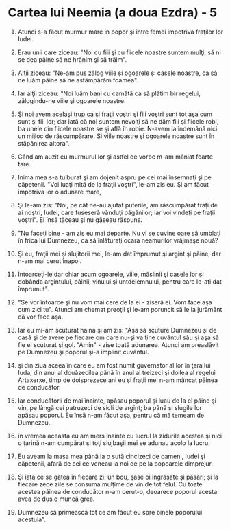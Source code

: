 # Cartea lui Neemia (a doua Ezdra) - 5

1. Atunci s-a făcut murmur mare în popor şi între femei împotriva fraţilor lor Iudei. 

2. Erau unii care ziceau: "Noi cu fiii şi cu fiicele noastre suntem mulţi, să ni se dea pâine să ne hrănim şi să trăim". 

3. Alţii ziceau: "Ne-am pus zălog viile şi ogoarele şi casele noastre, ca să ne luăm pâine să ne astâmpărăm foamea". 

4. Iar alţii ziceau: "Noi luăm bani cu camătă ca să plătim bir regelui, zălogindu-ne viile şi ogoarele noastre. 

5. Şi noi avem acelaşi trup ca şi fraţii voştri şi fiii voştri sunt tot aşa cum sunt şi fiii lor; dar iată că noi suntem nevoiţi să ne dăm fiii şi fiicele robi, ba unele din fiicele noastre se şi află în robie. N-avem la îndemână nici un mijloc de răscumpărare. Şi viile noastre şi ogoarele noastre sunt în stăpânirea altora". 

6. Când am auzit eu murmurul lor şi astfel de vorbe m-am mâniat foarte tare. 

7. Inima mea s-a tulburat şi am dojenit aspru pe cei mai însemnaţi şi pe căpetenii. "Voi luaţi mită de la fraţii voştri", le-am zis eu. Şi am făcut împotriva lor o adunare mare, 

8. Şi le-am zis: "Noi, pe cât ne-au ajutat puterile, am răscumpărat fraţi de ai noştri, Iudei, care fuseseră vânduţi păgânilor; iar voi vindeţi pe fraţii voştri". Ei însă tăceau şi nu găseau răspuns. 

9. "Nu faceţi bine - am zis eu mai departe. Nu vi se cuvine oare să umblaţi în frica lui Dumnezeu, ca să înlăturaţi ocara neamurilor vrăjmaşe nouă? 

10. Şi eu, fraţii mei şi slujitorii mei, le-am dat împrumut şi argint şi pâine, dar n-am mai cerut înapoi. 

11. Întoarceţi-le dar chiar acum ogoarele, viile, măslinii şi casele lor şi dobânda argintului, pâinii, vinului şi untdelemnului, pentru care le-aţi dat împrumut". 

12. "Se vor întoarce şi nu vom mai cere de la ei - ziseră ei. Vom face aşa cum zici tu". Atunci am chemat preoţii şi le-am poruncit să le ia jurământ că vor face aşa. 

13. Iar eu mi-am scuturat haina şi am zis: "Aşa să scuture Dumnezeu şi de casă şi de avere pe fiecare om care nu-şi va ţine cuvântul său şi aşa să fie el scuturat şi gol. "Amin" - zise toată adunarea. Atunci am preaslăvit pe Dumnezeu şi poporul şi-a împlinit cuvântul. 

14. şi din ziua aceea în care eu am fost numit guvernator al lor în ţara lui Iuda, din anul al douăzecilea până în anul al treizeci şi doilea al regelui Artaxerxe, timp de doisprezece ani eu şi fraţii mei n-am mâncat pâinea de conducător. 

15. Iar conducătorii de mai înainte, apăsau poporul şi luau de la el pâine şi vin, pe lângă cei patruzeci de sicli de argint; ba până şi slugile lor apăsau poporul. Eu însă n-am făcut aşa, pentru că mă temeam de Dumnezeu. 

16. în vremea aceasta eu am mers înainte cu lucrul la zidurile acestea şi nici o ţarină n-am cumpărat şi toţi slujbaşii mei se adunau acolo la lucru. 

17. Eu aveam la masa mea până la o sută cincizeci de oameni, Iudei şi căpetenii, afară de cei ce veneau la noi de pe la popoarele dimprejur. 

18. Şi iată ce se gătea în fiecare zi: un bou, şase oi îngrăşate şi păsări; şi la fiecare zece zile se consuma mulţime de vin de tot felul. Cu toate acestea pâinea de conducător n-am cerut-o, deoarece poporul acesta avea de dus o muncă grea. 

19. Dumnezeu să primească tot ce am făcut eu spre binele poporului acestuia". 

